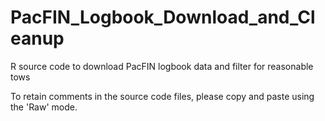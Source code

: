 # PacFIN_Logbook_Download_and_Cleanup
R source code to download PacFIN logbook data and filter for reasonable tows

To retain comments in the source code files, please copy and paste using the 'Raw' mode.
